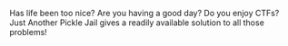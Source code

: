 Has life been too nice? Are you having a good day? Do you enjoy CTFs? Just Another Pickle Jail gives a readily available solution to all those problems!
